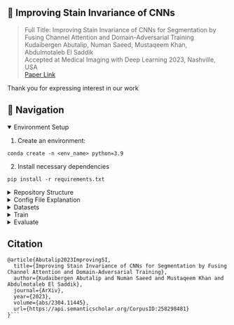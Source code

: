 ## 🔬 Improving Stain Invariance of CNNs

> Full Title: Improving Stain Invariance of CNNs for Segmentation by Fusing Channel Attention and Domain-Adversarial Training <br>
Kudaibergen Abutalip, Numan Saeed, Mustaqeem Khan, Abdulmotaleb El Saddik <br>
Accepted at Medical Imaging with Deep Learning 2023, Nashville, USA <br>
> [Paper Link](https://openreview.net/pdf?id=uZ1SVZgEJ02) <br>

Thank you for expressing interest in our work

## 📖 Navigation
<details open>
  <summary>Environment Setup</summary>
  
  1. Create an environment:
  ```
  conda create -n <env_name> python=3.9
  ```
  2. Install necessary dependencies
  ```
  pip install -r requirements.txt
  ```

</details>
<details>
  <summary>Repository Structure</summary>
<br>
Descriptions of each file can be found below

```
|   .gitignore
|   environment.yml
|   README.md
|   requirements.txt
|   LICENSE
|   pyproject.toml
|   .flake8
|   .pre-commit-config.yaml
|
\---src
    |   train.py -> Training script
    |   val.py -> Validation and testing script
    |   run_components.py -> Functions for training/evaluating/testing
    |
    +---cfg
    |       resnet.yml -> Config file for ResNet
    |       convnext.yml -> Config file for ConvNeXt
    |
    +---modules
    |   |   augs.py -> Augmentations used in the study
    |   |   dataset.py -> Data classess. Standard dataloaders are used
    |   |   macenko_torch.py -> Edited version of Macenko normalization in pytorch.
    |   |                       We added a small function for getting optimal stain vectors
    |   |   metrics.py -> Main metrics: dice, precision, recall
    |   |   utils.py -> Some helper functions
    |   |
    |   +---models
    |   |   |   convnext.py -> Implementation of ConvNeXt from their official repository
    |   |   |   convnext_smp_unet_he.py -> Unet with ConvNeXt as backbone, stain-invariant training branch, and channel attention
    |   |   |   resnet_smp_unet_he.py -> Unet with ResNet as backbone, stain-invariant training branch, and channel attention
    |   |   |   stinv_training.py -> Domain-predictor and gradient reversal
    |   |   |   isw.py -> Reimplementation of instance-selective whitening
    |   |   |   cov_attention.py -> Proposed channel attention mechanism
    |   |
    |   +---stainspec -> This folder contains official implementation of one of the compared methods
```
  
</details>
<details>
  <summary>Config File Explanation</summary>

<br>

```
Train:
  experiment_name: Name for the experiment (training run) 
  device: GPU or CPU, default: 'cuda'
  epochs: N of epochs for training
  val_epoch: Frequency of validation during training
  checkpoint_epoch: When to save model state
  start_epoch: Define if resuming from previous run
Data:
  train_imgs: Path to the training imgs of HUBMAP_HPA_22
  masks: Path to the training masks of HUBMAP_HPA_22
  labels: Path to the csv file with metadata of HUBMAP_HPA_22
  nfolds: Number of folds
  fold: Which fold to use
  seed: Random seed. Default: 309  
Loader:
  batch_size: Batch size for dataloaders
  num_workers: N of workers for dataloaders
Architecture:
  encoder: Backbone name. Either 'resnet50' or 'convnext_tiny'  
  weights: Initialized from 'segmentation models pytorch' pretrained weights for resnet, and loaded from .ckpt file for convnext
Logging:
  wandb_project: Wandb project name
Eval:
  checkpoint_epoch: Load model state from this epoch
  neptune:
    root: Directory that contains NEPTUNE img subfolders (each folder contains imgs prepared with different stain)
    he: Folder name for imgs stained with HE
    pas: Folder name for imgs stained with PAS
    sil: Folder name for imgs stained with SIL
    tri: Folder name for imgs stained with TRI
  aidpath:
    imgs: Path to the training imgs of AIDPATH
    masks: Path to the training masks of AIDPATH
  hubmap21_kidney:
    imgs: Path to the training imgs of HUBMAP 21 Kidney
    masks: Path to the training masks of HUBMAP 21 Kidney
```
  
</details>
<details>
  <summary>Datasets</summary>
  <br>
  We provide the links below and give a short description of their origin.

**HPA + HuBMAP 2022**. Human Protein Atlas (HPA) is a Swedish-based program (make a link), and The Human BioMolecular Atlas Program (HuBMAP) details its data contributors (US) [here.](https://hubmapconsortium.org/hubmap-data/#:~:text=HuBMAP%20data%20was%20generated%20using,assay%20types%20used%20in%20each) [Description of the dataset.](https://www.biorxiv.org/content/10.1101/2023.01.05.522764v1) [Download link](https://zenodo.org/record/7545745#.Y-M5SXZBwal) It is important to mention that the test set was not available during this study and this download page has been created recently <br>

**The Nephrotic Syndrome Study Network (NEPTUNE)** is a North American multi-center consortium. We use a subset of this dataset that contains only glomeruli with annotations of Bowman’s space to match the training data. Samples were collected across 29 enrollment centers (US and Canada).
[Description.](https://www.sciencedirect.com/science/article/pii/S0085253820309625)
The [download link](https://github.com/ccipd/DL-kidneyhistologicprimitives) is available at the bottom as online supplemental material (we use files named with 'glom_capsule').

**Academia and Industry Collaboration for Digital Pathology (AIDPATH)** is a Europen project. The data is collected in Spain and hosted by Mendeley. [Description.](https://www.ncbi.nlm.nih.gov/pmc/articles/PMC7058889/#fn2) [Download](https://data.mendeley.com/datasets/k7nvtgn2x6/3)

WSIs in **HuBMAP21 Kidney** should come from the data contributors that can be viewed by the link provided above. [Description.](https://www.biorxiv.org/content/10.1101/2021.11.09.467810v1) [Download](https://github.com/cns-iu/ccf-research-kaggle-2021) (Data section)

We do not perform any specific preprocessing. Training images are resized to 768x768, while test samples are resized to sizes that match stats (pixel size, magnification) of the train data.
NEPTUNE images to 480x480
AIDPATH samples to 256x256
HuBMAP21 Kidney WSIs to 224x224
  
</details>
<details>
  <summary>Train</summary>
  <br>
  
  To train the model:
```
cd src
python train.py <encoder>.yml
```

E.g.
```
cd src
python train.py resnet.yml
```

Checkpoints and logs are stored in the Experiments folder in the parent directory and also logged with wandb
  
</details>
<details>
  <summary>Evaluate</summary>
  <br>
  
  To evaluate the model:
```
cd src
python val.py <encoder>.yml
```

E.g.
```
cd src
python val.py resnet.yml
```

Logs are stored in the Experiments folder in the parent directory
</details>

## Citation
```
@article{Abutalip2023ImprovingSI,
  title={Improving Stain Invariance of CNNs for Segmentation by Fusing Channel Attention and Domain-Adversarial Training},
  author={Kudaibergen Abutalip and Numan Saeed and Mustaqeem Khan and Abdulmotaleb El Saddik},
  journal={ArXiv},
  year={2023},
  volume={abs/2304.11445},
  url={https://api.semanticscholar.org/CorpusID:258298481}
}```
